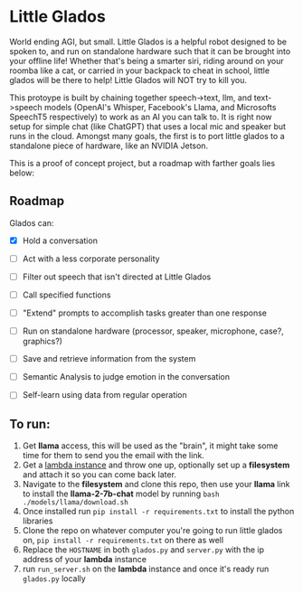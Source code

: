 # Little Glados

World ending AGI, but small. Little Glados is a helpful robot designed to be spoken to, and run on standalone hardware such that it can be brought into your offline life! Whether that's being a smarter siri, riding around on your roomba like a cat, or carried in your backpack to cheat in school, little glados will be there to help! Little Glados will NOT try to kill you.

This protoype is built by chaining together speech->text, llm, and text->speech models (OpenAI's Whisper, Facebook's Llama, and Microsofts SpeechT5 respectively) to work as an AI you can talk to. It is right now setup for simple chat (like ChatGPT) that uses a local mic and speaker but runs in the cloud. Amongst many goals, the first is to port little glados to a standalone piece of hardware, like an NVIDIA Jetson.

This is a proof of concept project, but a roadmap with farther goals lies below:

## Roadmap
Glados can:
- [X] Hold a conversation
- [ ] Act with a less corporate personality
- [ ] Filter out speech that isn't directed at Little Glados
- [ ] Call specified functions
- [ ] "Extend" prompts to accomplish tasks greater than one response   
- [ ] Run on standalone hardware (processor, speaker, microphone, case?, graphics?)
- [ ] Save and retrieve information from the system
- [ ] Semantic Analysis to judge emotion in the conversation
- [ ] Self-learn using data from regular operation


## To run:
1. Get **llama** access, this will be used as the "brain", it might take some time for them to send you the email with the link.
2. Get a [lambda instance](https://lambdalabs.com/) and throw one up, optionally set up a **filesystem** and attach it so you can come back later.
3. Navigate to the **filesystem** and clone this repo, then use your **llama** link to install the **llama-2-7b-chat** model by running `bash ./models/llama/download.sh`
4. Once installed run `pip install -r requirements.txt` to install the python libraries
5. Clone the repo on whatever computer you're going to run little glados on, `pip install -r requirements.txt` on there as well
6. Replace the `HOSTNAME` in both `glados.py` and `server.py` with the ip address of your **lambda** instance
7. run `run_server.sh` on the **lambda** instance and once it's ready run `glados.py` locally

